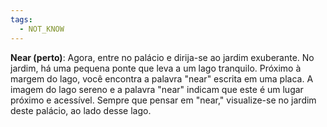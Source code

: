 ```yaml
---
tags:
  - NOT_KNOW
---
```

**Near (perto)**: Agora, entre no palácio e dirija-se ao jardim exuberante. No jardim, há uma pequena ponte que leva a um lago tranquilo. Próximo à margem do lago, você encontra a palavra "near" escrita em uma placa. A imagem do lago sereno e a palavra "near" indicam que este é um lugar próximo e acessível. Sempre que pensar em "near," visualize-se no jardim deste palácio, ao lado desse lago.